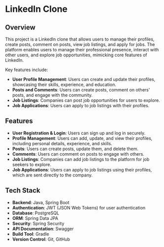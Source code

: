 # LinkedIn Clone

## Overview

This project is a LinkedIn clone that allows users to manage their profiles, create posts, comment on posts, view job listings, and apply for jobs. The platform enables users to manage their professional presence, interact with other users, and explore job opportunities, mimicking core features of LinkedIn.

Key features include:
- **User Profile Management**: Users can create and update their profiles, showcasing their skills, experience, and education.
- **Posts and Comments**: Users can create posts, comment on others' posts, and engage with the community.
- **Job Listings**: Companies can post job opportunities for users to explore.
- **Job Applications**: Users can apply to job listings with their profiles.

## Features

- **User Registration & Login**: Users can sign up and log in securely.
- **Profile Management**: Users can add, update, and view their profiles, including personal details, experience, and skills.
- **Posts**: Users can create posts, update them, and delete them.
- **Comments**: Users can comment on posts to engage with others.
- **Job Listings**: Companies can add job listings to the platform for job seekers to explore.
- **Job Applications**: Users can apply to job listings using their profiles, which are sent directly to the company.

## Tech Stack

- **Backend**: Java, Spring Boot
- **Authentication**: JWT (JSON Web Tokens) for user authentication
- **Database**: PostgreSQL
- **ORM**: Spring Data JPA
- **Security**: Spring Security
- **API Documentation**: Swagger
- **Build Tool**: Gradle
- **Version Control**: Git, GitHub
  
